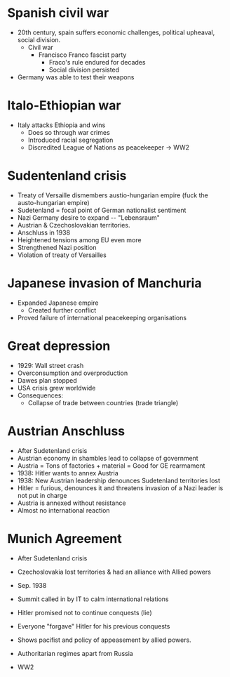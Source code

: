 # Spanish civil war

- 20th century, spain suffers economic challenges, political upheaval, social division.
  - Civil war
    - Francisco Franco fascist party
      - Fraco's rule endured for decades
      - Social division persisted
- Germany was able to test their weapons

# Italo-Ethiopian war

- Italy attacks Ethiopia and wins
  - Does so through war crimes
  - Introduced racial segregation
  - Discredited League of Nations as peacekeeper -> WW2

# Sudentenland crisis

- Treaty of Versaille dismembers austio-hungarian empire (fuck the austo-hungarian empire)
- Sudetenland = focal point of German nationalist sentiment
- Nazi Germany desire to expand -- "Lebensraum"
- Austrian & Czechoslovakian territories.
- Anschluss in 1938
- Heightened tensions among EU even more
- Strengthened Nazi position
- Violation of treaty of Versailles

# Japanese invasion of Manchuria

- Expanded Japanese empire
  - Created further conflict
- Proved failure of international peacekeeping organisations

# Great depression

- 1929: Wall street crash
- Overconsumption and overproduction
- Dawes plan stopped
- USA crisis grew worldwide
- Consequences:
  - Collapse of trade between countries (trade triangle)

# Austrian Anschluss

- After Sudetenland crisis
- Austrian economy in shambles lead to collapse of government
- Austria = Tons of factories + material = Good for GE rearmament
- 1938: Hitler wants to annex Austria
- 1938: New Austrian leadership  denounces Sudetenland territories lost
- Hitler = furious, denounces it and threatens invasion of a Nazi leader is not put in charge
- Austria is annexed without resistance
- Almost no international reaction

# Munich Agreement

- After Sudetenland crisis
- Czechoslovakia lost territories & had an alliance with Allied powers
- Sep. 1938
- Summit called in by IT to calm international relations
- Hitler promised not to continue conquests (lie)
- Everyone "forgave" Hitler for his previous conquests
- Shows pacifist and policy of appeasement by allied powers.


- Authoritarian regimes apart from Russia
- WW2